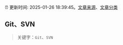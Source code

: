 :alarm_clock: 更新时间: 2025-01-26 18:39:45。[文章来源](/README.md)、[文章分类](/TAGS.md)

## Git、SVN


> 关键字：`Git`、`SVN`



